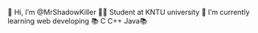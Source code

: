 👋 Hi, I’m @MrShadowKiller
👨‍🎓 Student at KNTU university
🌱 I’m currently learning web developing
📚 C C++ Java📚
